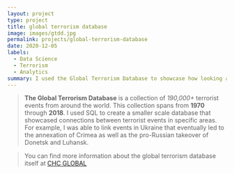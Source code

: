 ```yaml
---
layout: project
type: project
title: global terrorism database
image: images/gtdd.jpg
permalink: projects/global-terrorism-database
date: 2020-12-05
labels:
  - Data Science
  - Terrorism
  - Analytics
summary: I used the Global Terrorism Database to showcase how looking at data points from the past, could help to predict the future. 
---
```

>**The Global Terrorism Database** is a collection of *190,000+* terrorist events from around the world. This collection spans from **1970** through **2018**. 
I used SQL to create a smaller scale database that showcased connections between terrorist events in specific areas. 
For example, I was able to link events in Ukraine that eventually led to the annexation of Crimea as well as the pro-Russian takeover of Donetsk and Luhansk.

>You can find more information about the global terrorism database itself at [CHC GLOBAL](https://start.umd.edu/gtd/)
